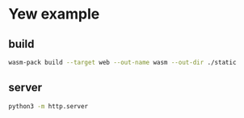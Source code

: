 # Yew example

## build

```bash
wasm-pack build --target web --out-name wasm --out-dir ./static
```

## server
```bash
python3 -m http.server
```